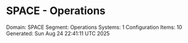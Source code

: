 # SPACE - Operations

Domain: SPACE
Segment: Operations
Systems: 1
Configuration Items: 10
Generated: Sun Aug 24 22:41:11 UTC 2025
